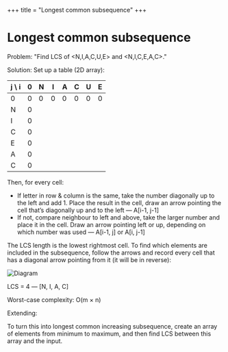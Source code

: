 +++
title = "Longest common subsequence"
+++

# Longest common subsequence

Problem:
"Find LCS of <N,I,A,C,U,E> and <N,I,C,E,A,C>."

Solution:
Set up a table (2D array):

| j \ i | 0   | N   | I   | A   | C   | U   | E   |
| --- | --- | --- | --- | --- | --- | --- | --- |
| 0   | 0   | 0   | 0   | 0   | 0   | 0   | 0   |
| N   | 0   |     |     |     |     |     |     |
| I   | 0   |     |     |     |     |     |     |
| C   | 0   |     |     |     |     |     |     |
| E   | 0   |     |     |     |     |     |     |
| A   | 0   |     |     |     |     |     |     |
| C   | 0   |     |     |     |     |     |     |

Then, for every cell:

- If letter in row & column is the same, take the number diagonally up to the left and add 1. Place the result in the cell, draw an arrow pointing the cell that’s diagonally up and to the left — A[i-1, j-1]
- If not, compare neighbour to left and above, take the larger number and place it in the cell. Draw an arrow pointing left or up, depending on which number was used — A[i-1, j] or A[i, j-1]

The LCS length is the lowest rightmost cell. To find which elements are included in the subsequence, follow the arrows and record every cell that has a diagonal arrow pointing from it (it will be in reverse):

![Diagram](7574b0b5bd3e2a59ac1b8e6b93974270.png)

LCS = 4 — [N, I, A, C]

Worst-case complexity: O(m × n)

Extending:

To turn this into longest common increasing subsequence, create an array of elements from minimum to maximum, and then find LCS between this array and the input.
